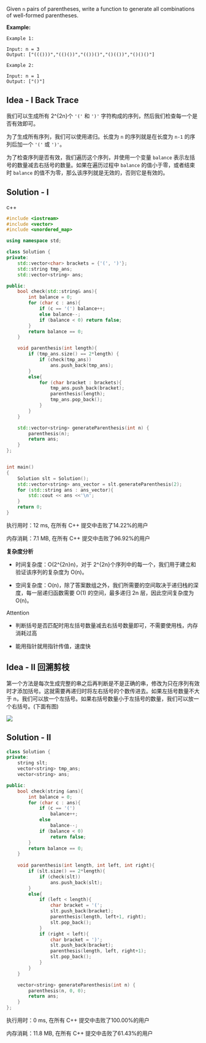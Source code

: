 Given `n` pairs of parentheses, write a function to generate all combinations of well-formed parentheses.



**Example:**

```
Example 1:

Input: n = 3
Output: ["((()))","(()())","(())()","()(())","()()()"]

Example 2:

Input: n = 1
Output: ["()"]
```

## Idea - I Back Trace

我们可以生成所有 2^{2n}个 `'('` 和 `')'` 字符构成的序列，然后我们检查每一个是否有效即可。

为了生成所有序列，我们可以使用递归。长度为 `n` 的序列就是在长度为 `n-1` 的序列后加一个 `'('` 或 `')'`。

为了检查序列是否有效，我们遍历这个序列，并使用一个变量 `balance` 表示左括号的数量减去右括号的数量。如果在遍历过程中 `balance` 的值小于零，或者结束时 `balance` 的值不为零，那么该序列就是无效的，否则它是有效的。

## Solution - I

c++


```c++
#include <iostream>
#include <vector>
#include <unordered_map>

using namespace std;

class Solution {
private:
    std::vector<char> brackets = {'(', ')'};
    std::string tmp_ans;
    std::vector<string> ans;

public:
    bool check(std::string& ans){
        int balance = 0;
        for (char c : ans){
            if (c == '(') balance++;
            else balance--;
            if (balance < 0) return false;
        }
        return balance == 0;
    }

    void parenthesis(int length){
        if (tmp_ans.size() == 2*length) {
            if (check(tmp_ans))
                ans.push_back(tmp_ans);
        }
        else{
            for (char bracket : brackets){
                tmp_ans.push_back(bracket);
                parenthesis(length);
                tmp_ans.pop_back();
            }
        }
    }

    std::vector<string> generateParenthesis(int n) {
        parenthesis(n);
        return ans;
    }
};


int main()
{
    Solution slt = Solution();
    std::vector<string> ans_vector = slt.generateParenthesis(2);
    for (std::string ans : ans_vector){
        std::cout << ans <<'\n';
    }
    return 0;
}
```

执行用时：12 ms, 在所有 C++ 提交中击败了14.22%的用户

内存消耗：7.1 MB, 在所有 C++ 提交中击败了96.92%的用户

**复杂度分析**

- 时间复杂度：O(2^{2n}n)，对于 2^{2n}个序列中的每一个，我们用于建立和验证该序列的复杂度为 O(n)。

- 空间复杂度：O(n)，除了答案数组之外，我们所需要的空间取决于递归栈的深度，每一层递归函数需要 O(1) 的空间，最多递归 2n 层，因此空间复杂度为 O(n)。

Attention

- 判断括号是否匹配时用左括号数量减去右括号数量即可，不需要使用栈，内存消耗过高

- 能用指针就用指针传值，速度快

## Idea - II 回溯剪枝

第一个方法是每次生成完整的串之后再判断是不是正确的串，修改为只在序列有效时才添加括号。这就需要再递归时将左右括号的个数传进去。如果左括号数量不大于 n，我们可以放一个左括号。如果右括号数量小于左括号的数量，我们可以放一个右括号。(下面有图)

![](https://pic.leetcode-cn.com/7ec04f84e936e95782aba26c4663c5fe7aaf94a2a80986a97d81574467b0c513-LeetCode%20%E7%AC%AC%2022%20%E9%A2%98%EF%BC%9A%E2%80%9C%E6%8B%AC%E5%8F%B7%E7%94%9F%E5%87%BA%E2%80%9D%E9%A2%98%E8%A7%A3%E9%85%8D%E5%9B%BE.png)



## Solution - II

```c++
class Solution {
private:
    string slt;
    vector<string> tmp_ans;
    vector<string> ans;

public:
    bool check(string &ans){
        int balance = 0;
        for (char c : ans){
            if (c == '(')
                balance++;
            else
                balance--;
            if (balance < 0)
                return false;
        }
        return balance == 0;
    }
    
    void parenthesis(int length, int left, int right){
        if (slt.size() == 2*length){
            if (check(slt))
                ans.push_back(slt);
        }
        else{
            if (left < length){
                char bracket = '(';
                slt.push_back(bracket);
                parenthesis(length, left+1, right);
                slt.pop_back();
            }
            if (right < left){
                char bracket = ')';
                slt.push_back(bracket);
                parenthesis(length, left, right+1);
                slt.pop_back();            
            }
        }
    }

    vector<string> generateParenthesis(int n) {
        parenthesis(n, 0, 0);
        return ans;
    }
};
```

执行用时：0 ms, 在所有 C++ 提交中击败了100.00%的用户

内存消耗：11.8 MB, 在所有 C++ 提交中击败了61.43%的用户
